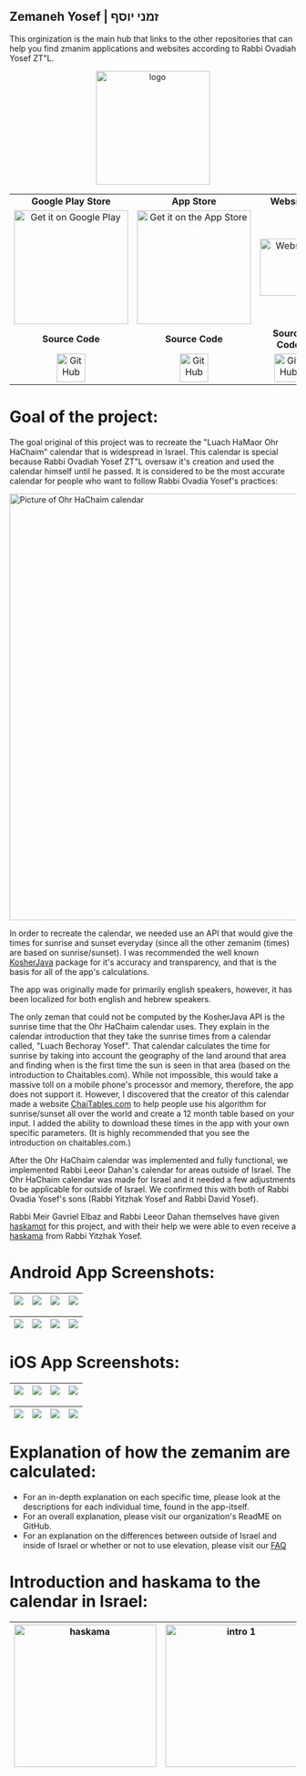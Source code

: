 ## Zemaneh Yosef | זמני יוסף

This orginization is the main hub that links to the other repositories that can help you find zmanim applications and websites according to Rabbi Ovadiah Yosef ZT"L.

<p align="center">
	<img src="https://is1-ssl.mzstatic.com/image/thumb/Purple211/v4/cc/4f/de/cc4fded5-598f-1f3a-eaa6-26405d119a93/AppIcon-0-0-1x_U007epad-0-11-0-85-220.png/217x0w.webp" width="200px" alt="logo">
</p>

<table align="center">
  <tr>
    <td align="center" width="33%"><strong>Google Play Store</strong></td>
    <td align="center" width="33%"><strong>App Store</strong></td>
    <td align="center" width="33%"><strong>Website</strong></td>
  </tr>
  <tr>
    <td align="center" width="33%">
      <a href="https://play.google.com/store/apps/details?id=com.EJ.ROvadiahYosefCalendar&amp;pcampaignid=pcampaignidMKT-Other-global-all-co-prtnr-py-PartBadge-Mar2515-1">
        <img alt="Get it on Google Play" src="https://play.google.com/intl/en_us/badges/images/generic/en_badge_web_generic.png" width="200px">
      </a>
    </td>
    <td align="center" width="33%">
      <a href="https://apps.apple.com/app/rabbi-ovadiah-yosef-calendar/id6448838987">
        <img alt="Get it on the App Store" src="https://ci6.googleusercontent.com/proxy/HrtBTHlFE3VpRkzLfRwnYbJjCLtCpmKOIV__qk9k9mj7e7PSZF2X0L7mzR63nCIfqbnUujbn-dhiq-LwYUqdcpSLg_ItRhdEQJ0wP438309hcA=s0-d-e1-ft#https://static.licdn.com/aero-v1/sc/h/76yzkd0h5kiv27lrd4yaenylk" width="200px">
      </a>
    </td>
    <td align="center" width="33%">
      <a href="https://royzmanim.com/">
        <img src="https://cdn-icons-png.flaticon.com/512/5602/5602732.png" width="100px" alt="Website">
      </a>
    </td>
  </tr>

  <tr>
    <td align="center" width="33%"><strong>Source Code</strong></td>
    <td align="center" width="33%"><strong>Source Code</strong></td>
    <td align="center" width="33%"><strong>Source Code</strong></td>
  </tr>
  <tr>
    <td align="center" width="33%">
      <a href="https://github.com/Zemaneh-Yosef/RabbiOvadiahYosefCalendarAndroidApp">
        <img src="https://github.githubassets.com/images/modules/logos_page/GitHub-Mark.png" width="50px" alt="GitHub">
      </a>
    </td>
    <td align="center" width="33%">
      <a href="https://github.com/Zemaneh-Yosef/RabbiOvadiahYosefCalendarIOSApp">
        <img src="https://github.githubassets.com/images/modules/logos_page/GitHub-Mark.png" width="50px" alt="GitHub">
      </a>
    </td>
    <td align="center" width="33%">
      <a href="https://github.com/Zemaneh-Yosef/royzmanimwebsite">
        <img src="https://github.githubassets.com/images/modules/logos_page/GitHub-Mark.png" width="50px" alt="GitHub">
      </a>
    </td>
  </tr>
</table>

# Goal of the project:
The goal original of this project was to recreate the "Luach HaMaor Ohr HaChaim" calendar that is widespread in Israel. This calendar is special because Rabbi Ovadiah Yosef ZT"L oversaw it's creation and used the calendar himself until he passed. It is considered to be the most accurate calendar for people who want to follow Rabbi Ovadia Yosef's practices:

<img src="https://i.imgur.com/QqGAtTB.jpg" height="750" alt="Picture of Ohr HaChaim calendar">

In order to recreate the calendar, we needed use an API that would give the times for sunrise and sunset everyday (since all the other zemanim (times) are based on sunrise/sunset). I was recommended the well known [KosherJava](https://github.com/KosherJava/zmanim) package for it's accuracy and transparency, and that is the basis for all of the app's calculations.

The app was originally made for primarily english speakers, however, it has been localized for both english and hebrew speakers.

The only zeman that could not be computed by the KosherJava API is the sunrise time that the Ohr HaChaim calendar uses. They explain in the calendar introduction that they take the sunrise times from a calendar called, "Luach Bechoray Yosef". That calendar calculates the time for sunrise by taking into account the geography of the land around that area and finding when is the first time the sun is seen in that area (based on the introduction to Chaitables.com). While not impossible, this would take a massive toll on a mobile phone's processor and memory, therefore, the app does not support it. However, I discovered that the creator of this calendar made a website [ChaiTables.com](http://chaitables.com) to help people use his algorithm for sunrise/sunset all over the world and create a 12 month table based on your input. I added the ability to download these times in the app with your own specific parameters. (It is highly recommended that you see the introduction on chaitables.com.)

After the Ohr HaChaim calendar was implemented and fully functional, we implemented Rabbi Leeor Dahan's calendar for areas outside of Israel. The Ohr HaChaim calendar was made for Israel and it needed a few adjustments to be applicable for outside of Israel. We confirmed this with both of Rabbi Ovadia Yosef's sons (Rabbi Yitzhak Yosef and Rabbi David Yosef).

Rabbi Meir Gavriel Elbaz and Rabbi Leeor Dahan themselves have given [haskamot](https://royzmanim.com/) for this project, and with their help we were able to even receive a [haskama](https://royzmanim.com/assets/haskamah-rishon-letzion.pdf) from Rabbi Yitzhak Yosef.

# Android App Screenshots:
| <img src="https://play-lh.googleusercontent.com/zVHLQfLFEFi042B5fs8aospA9rEHQYI9lhEpBDl5WJtO7DXpWf5KHOyJwGcJt6FL6g"> | <img src="https://play-lh.googleusercontent.com/qqzs-vMfkBYOb7MhE8GSSDrgxnT3SHPnvOUVZ5-hpmPKNRmGDlKk_ZfWgFPRjoyS9Zk"> | <img src="https://play-lh.googleusercontent.com/M2rFetNy9kZJoVpi6EV0w07TagYgV7pdCaSH-d46p_tjjaydrbrjCA-8ytfBJ57BSzI"> | <img src="https://play-lh.googleusercontent.com/M5ngIENjzFAu3Jr_6uPMPR7ZL5axZa7wXjXj-l3T2UR1NwWHnDhgK5cwymG92_dH9g"> |
| ---------------------------------------------- | -------------------------------------------- | ------------------------------------------ | ------------------------------------------- |

| <img src="https://play-lh.googleusercontent.com/x9-dPIKcVofd0Bzd1Pncp7YTKItC9dPtP0ZU8swd3Q-ee2ySTkyiscXTssF_eNPfgnk"> | <img src="https://play-lh.googleusercontent.com/4_ieNYmeCYv75lGsuOg95fT5-1v7vK8zuvSbOV78MtMWWKLS-PIDS2dTT9MCTz4vX4FP"> | <img src="https://play-lh.googleusercontent.com/ZiT9dliscrbOqqwxdpzivXE77Hpt-CMpgUcT-8x1MVnDPZp6jVOTpdes5Dgg9l4Okg"> | <img src="https://play-lh.googleusercontent.com/goFEBByE3neELxuURq_G7LtO_QkuQCs8WPnu5Ltx57Elx62k5FgCWqWDuIfobqagMs2u"> |
| ---------------------------------------------- | -------------------------------------------- | ------------------------------------------ | ------------------------------------------- |

# iOS App Screenshots:
| <img src="https://is1-ssl.mzstatic.com/image/thumb/PurpleSource211/v4/75/f7/24/75f72459-c2d9-b0e0-4ef4-202a3c2594d2/Simulator_Screenshot_-_iPhone_16_Pro_-_2025-05-27_at_16.53.24.png/230x0w.webp"> | <img src="https://is1-ssl.mzstatic.com/image/thumb/PurpleSource211/v4/dd/06/e3/dd06e3e5-06bd-4937-a157-83013e9e3483/Simulator_Screenshot_-_iPhone_16_Pro_-_2025-05-25_at_03.26.28.png/230x0w.webp"> | <img src="https://is1-ssl.mzstatic.com/image/thumb/PurpleSource221/v4/8f/c5/e6/8fc5e6e6-cc98-1896-adf0-0e18c7e44716/Simulator_Screenshot_-_iPhone_16_Pro_-_2025-05-25_at_03.28.06.png/230x0w.webp"> | <img src="https://is1-ssl.mzstatic.com/image/thumb/PurpleSource221/v4/5c/ce/7c/5cce7c64-3281-a635-6136-c84814c9e6bd/Simulator_Screenshot_-_iPhone_16_Pro_-_2025-05-25_at_03.28.49.png/230x0w.webp"> |
| ---------------------------------------------- | -------------------------------------------- | ------------------------------------------ | ------------------------------------------- |

| <img src="https://is1-ssl.mzstatic.com/image/thumb/PurpleSource221/v4/cc/1d/b7/cc1db7e1-d73a-f049-b13e-ea72e1cac2e3/Simulator_Screenshot_-_iPhone_16_Pro_-_2025-05-25_at_03.29.48.png/230x0w.webp"> | <img src="https://is1-ssl.mzstatic.com/image/thumb/PurpleSource221/v4/3f/92/84/3f9284fb-d69a-81cb-25fd-c9ef80c28225/Simulator_Screenshot_-_iPhone_16_Pro_-_2025-05-25_at_03.30.54.png/230x0w.webp"> | <img src="https://is1-ssl.mzstatic.com/image/thumb/PurpleSource221/v4/ab/74/39/ab7439db-2a35-e5dc-946c-2f69b3025331/Simulator_Screenshot_-_iPhone_16_Pro_-_2025-05-25_at_03.31.55.png/230x0w.webp"> | <img src="https://is1-ssl.mzstatic.com/image/thumb/PurpleSource211/v4/8d/aa/62/8daa62a8-15cf-0e85-b922-2f5f780386bf/Simulator_Screenshot_-_iPhone_16_Pro_-_2025-05-25_at_03.32.44.png/230x0w.webp"> |
| ---------------------------------------------- | -------------------------------------------- | ------------------------------------------ | ------------------------------------------- |

# Explanation of how the zemanim are calculated:
- For an in-depth explanation on each specific time, please look at the descriptions for each individual time, found in the app-itself.
- For an overall explanation, please visit our organization's ReadME on GitHub.
- For an explanation on the differences between outside of Israel and inside of Israel or whether or not to use elevation, please visit our [FAQ](https://royzmanim.com/FAQ)

# Introduction and haskama to the calendar in Israel:

| <img src="https://royzmanim.com/assets/images/sources/OHhaskama.png" height="250" alt="haskama"> | <img src="https://royzmanim.com/assets/images/sources/intro1.png" height="250" alt="intro 1"> | <img src="https://royzmanim.com/assets/images/sources/intro2.png" height="250" alt="intro 2"> | <img src="https://royzmanim.com/assets/images/sources/intro3.png" height="250" alt="intro 3"> |
| ---------------------------------------------- | -------------------------------------------- | ------------------------------------------- | ------------------------------------------- |

